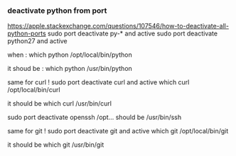 ### deactivate python from port
https://apple.stackexchange.com/questions/107546/how-to-deactivate-all-python-ports
sudo port deactivate py-* and active 
sudo port deactivate python27 and active 

when : 
which python
/opt/local/bin/python


it shoud be : 
which python
/usr/bin/python


same for curl !
sudo port deactivate curl and active
which curl
/opt/local/bin/curl

it should be
which curl
/usr/bin/curl


sudo port deactivate openssh
/opt...
should be
/usr/bin/ssh


same for git !
sudo port deactivate git and active
which git
/opt/local/bin/git

it should be
which git
/usr/bin/git
